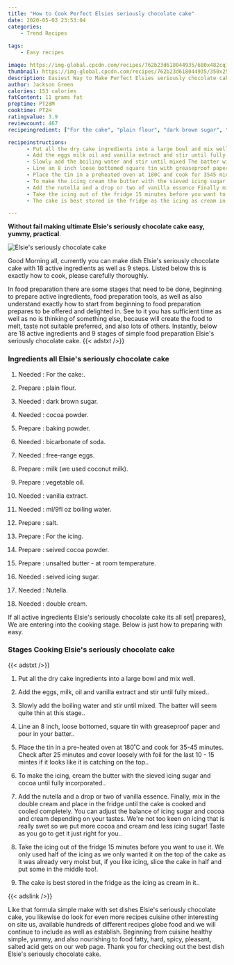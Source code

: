 ```yaml
---
title: "How to Cook Perfect Elsies seriously chocolate cake"
date: 2020-05-03 23:53:04
categories:
    - Trend Recipes
    
tags:
    - Easy recipes

image: https://img-global.cpcdn.com/recipes/762b23d618044935/680x482cq70/elsies-seriously-chocolate-cake-recipe-main-photo.jpg
thumbnail: https://img-global.cpcdn.com/recipes/762b23d618044935/350x250cq70/elsies-seriously-chocolate-cake-recipe-main-photo.jpg
description: Easiest Way to Make Perfect Elsies seriously chocolate cake with 18 ingredients and 9 stages of easy cooking.
author: Jackson Green
calories: 153 calories
fatContent: 11 grams fat
preptime: PT28M
cooktime: PT2H
ratingvalue: 3.9
reviewcount: 467
recipeingredient: ["For the cake", "plain flour", "dark brown sugar", "cocoa powder", "baking powder", "bicarbonate of soda", "freerange eggs", "milk we used coconut milk", "vegetable oil", "vanilla extract", "ml9fl oz boiling water", "salt", "For the icing", "seived cocoa powder", "unsalted butter  at room temperature", "seived icing sugar", "Nutella", "double cream"]

recipeinstructions: 
      - Put all the dry cake ingredients into a large bowl and mix well 
      - Add the eggs milk oil and vanilla extract and stir until fully mixed 
      - Slowly add the boiling water and stir until mixed The batter will seem quite thin at this stage 
      - Line an 8 inch loose bottomed square tin with greaseproof paper and pour in your batter 
      - Place the tin in a preheated oven at 180C and cook for 3545 minutes Check after 25 minutes and cover loosely with foil for the last 10  15 mintes if it looks like it is catching on the top 
      - To make the icing cream the butter with the sieved icing sugar and cocoa until fully incorporated 
      - Add the nutella and a drop or two of vanilla essence Finally mix in the double cream and place in the fridge until the cake is cooked and cooled completely You can adjust the balance of icing sugar and cocoa and cream depending on your tastes Were not too keen on icing that is really swet so we put more cocoa and cream and less icing sugar Taste as you go to get it just right for you 
      - Take the icing out of the fridge 15 minutes before you want to use it We only used half of the icing as we only wanted it on the top of the cake as it was already very moist but if you like icing slice the cake in half and put some in the middle too 
      - The cake is best stored in the fridge as the icing as cream in it

---
```




**Without fail making ultimate Elsie&#39;s seriously chocolate cake easy, yummy, practical**. 


![Elsie&#39;s seriously chocolate cake](https://img-global.cpcdn.com/recipes/762b23d618044935/680x482cq70/elsies-seriously-chocolate-cake-recipe-main-photo.jpg "Elsie&#39;s seriously chocolate cake")




Good Morning all, currently you can make dish Elsie&#39;s seriously chocolate cake with 18 active ingredients as well as 9 steps. Listed below this is exactly how to cook, please carefully thoroughly.

In food preparation there are some stages that need to be done, beginning to prepare active ingredients, food preparation tools, as well as also understand exactly how to start from beginning to food preparation prepares to be offered and delighted in. See to it you has sufficient time as well as no is thinking of something else, because will create the food to melt, taste not suitable preferred, and also lots of others. Instantly, below are 18 active ingredients and 9 stages of simple food preparation Elsie&#39;s seriously chocolate cake.
{{< adstxt />}}

### Ingredients all Elsie&#39;s seriously chocolate cake


1. Needed  : For the cake:.

1. Prepare  : plain flour.

1. Needed  : dark brown sugar.

1. Needed  : cocoa powder.

1. Prepare  : baking powder.

1. Needed  : bicarbonate of soda.

1. Needed  : free-range eggs.

1. Prepare  : milk (we used coconut milk).

1. Prepare  : vegetable oil.

1. Needed  : vanilla extract.

1. Needed  : ml/9fl oz boiling water.

1. Prepare  : salt.

1. Prepare  : For the icing.

1. Prepare  : seived cocoa powder.

1. Prepare  : unsalted butter - at room temperature.

1. Needed  : seived icing sugar.

1. Needed  : Nutella.

1. Needed  : double cream.



If all active ingredients Elsie&#39;s seriously chocolate cake its all set| prepares}, We are entering into the cooking stage. Below is just how to preparing with easy.

### Stages Cooking Elsie&#39;s seriously chocolate cake

{{< adstxt />}}


1. Put all the dry cake ingredients into a large bowl and mix well.



1. Add the eggs, milk, oil and vanilla extract and stir until fully mixed..



1. Slowly add the boiling water and stir until mixed. The batter will seem quite thin at this stage..



1. Line an 8 inch, loose bottomed, square tin with greaseproof paper and pour in your batter..



1. Place the tin in a pre-heated oven at 180˚C and cook for 35-45 minutes. Check after 25 minutes and cover loosely with foil for the last 10 - 15 mintes if it looks like it is catching on the top..



1. To make the icing, cream the butter with the sieved icing sugar and cocoa until fully incorporated..



1. Add the nutella and a drop or two of vanilla essence. Finally, mix in the double cream and place in the fridge until the cake is cooked and cooled completely. You can adjust the balance of icing sugar and cocoa and cream depending on your tastes. We&#39;re not too keen on icing that is really swet so we put more cocoa and cream and less icing sugar! Taste as you go to get it just right for you..



1. Take the icing out of the fridge 15 minutes before you want to use it. We only used half of the icing as we only wanted it on the top of the cake as it was already very moist but, if you like icing, slice the cake in half and put some in the middle too!.



1. The cake is best stored in the fridge as the icing as cream in it..





{{< adslink />}}

Like that formula simple make with set dishes Elsie&#39;s seriously chocolate cake, you likewise do look for even more recipes cuisine other interesting on site us, available hundreds of different recipes globe food and we will continue to include as well as establish. Beginning from cuisine healthy simple, yummy, and also nourishing to food fatty, hard, spicy, pleasant, salted acid gets on our web page. Thank you for checking out the best dish Elsie&#39;s seriously chocolate cake.
